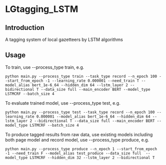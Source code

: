 # LGtagging_LSTM
## Introduction
A tagging system of local gazetteers by LSTM algorithms

## Usage

To train, use --process_type train, e.g.

    python main.py --process_type train --task_type record --n_epoch 100 --start_from_epoch -1 --learning_rate 0.000001 --need_train T --model_alias bert_1e-6_64 --hidden_dim 64 --lstm_layer 2 --bidirectional T --data_size full --main_encoder BERT --model_type LSTMCRF --batch_size 4

To evaluate trained model, use --process_type test, e.g. 

    python main.py --process_type test --task_type record --n_epoch 100 --learning_rate 0.000001 --model_alias bert_1e-6_64 --hidden_dim 64 --lstm_layer 2 --bidirectional T --data_size full --main_encoder BERT --model_type LSTMCRF --batch_size 4

To produce tagged results from raw data, use existing models including both page model and record model, use --process_type produce, e.g.

    python main.py --process_type produce --n_epoch 1 --start_from_epoch -1 --need_train F --model_alias test_produce --data_size full  --model_type LSTMCRF --hidden_dim 32 --lstm_layer 2 --bidirectional T
